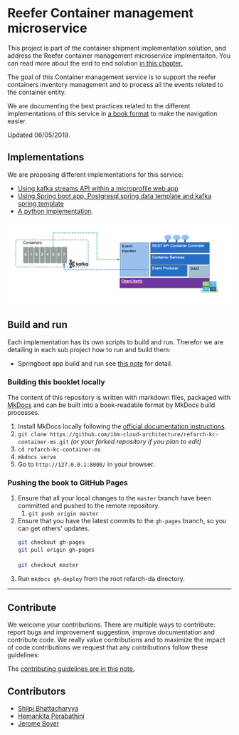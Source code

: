 # Reefer Container management microservice

This project is part of the container shipment implementation solution, and address the Reefer container management microservice implmentaiton. You can read more about the end to end solution [in this chapter.](https://ibm-cloud-architecture.github.io/refarch-kc/)

The goal of this Container management service is to support the reefer containers inventory management and to process all the events related to the container entity. 

We are documenting the best practices related to the different implementations of this service in [a book format](https://ibm-cloud-architecture.github.io/refarch-kc-container-ms) to make the navigation easier. 

Updated 06/05/2019.

## Implementations

We are proposing different implementations for this service:

* [Using kafka streams API within a microprofile web app](./docs/kstreams/README.md)
* [Using Spring boot app, Postgresql spring data template and kafka spring template](./docs/springboot/README.md)
* [A python implementation](./docs/flask/README.md).

![](docs/comp-view.png)


## Build and run

Each implementation has its own scripts to build and run. Therefor we are detailing in each sub project how to run and build them:

* Springboot app build and run see [this note](https://ibm-cloud-architecture.github.io/refarch-kc-container-ms/springboot/) for detail.

### Building this booklet locally

The content of this repository is written with markdown files, packaged with [MkDocs](https://www.mkdocs.org/) and can be built into a book-readable format by MkDocs build processes.

1. Install MkDocs locally following the [official documentation instructions](https://www.mkdocs.org/#installation).
2. `git clone https://github.com/ibm-cloud-architecture/refarch-kc-container-ms.git` _(or your forked repository if you plan to edit)_
3. `cd refarch-kc-container-ms`
4. `mkdocs serve`
5. Go to `http://127.0.0.1:8000/` in your browser.

### Pushing the book to GitHub Pages

1. Ensure that all your local changes to the `master` branch have been committed and pushed to the remote repository.
   1. `git push origin master`
2. Ensure that you have the latest commits to the `gh-pages` branch, so you can get others' updates.
	```bash
	git checkout gh-pages
	git pull origin gh-pages
	
	git checkout master
	```
3. Run `mkdocs gh-deploy` from the root refarch-da directory.

--- 

## Contribute

We welcome your contributions. There are multiple ways to contribute: report bugs and improvement suggestion, improve documentation and contribute code.
We really value contributions and to maximize the impact of code contributions we request that any contributions follow these guidelines:

The [contributing guidelines are in this note.](./CONTRIBUTING.md)

## Contributors

* [Shilpi Bhattacharyya](https://www.linkedin.com/in/shilpibhattacharyya/)
* [Hemankita Perabathini](https://www.linkedin.com/in/hemankita-perabathini/)
* [Jerome Boyer](https://www.linkedin.com/in/jeromeboyer/)
